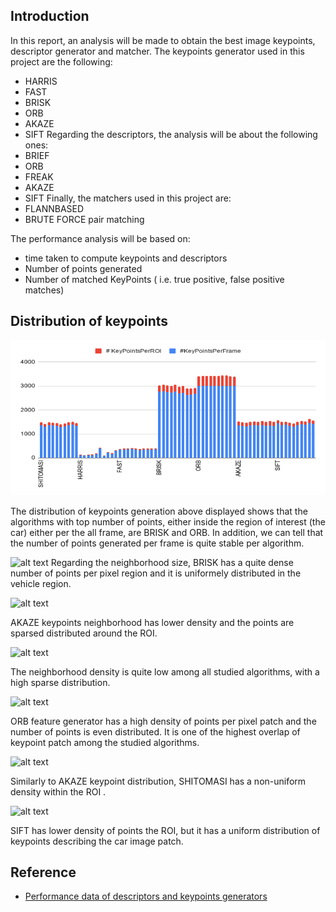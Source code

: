 ## Introduction
In this report, an analysis will be made to obtain the best image keypoints, descriptor generator and matcher. 
The keypoints generator used in this project are the following:
* HARRIS
* FAST 
* BRISK 
* ORB
* AKAZE
* SIFT
Regarding the descriptors, the analysis will be about the following ones:
* BRIEF
* ORB
* FREAK
* AKAZE 
* SIFT
Finally, the matchers used in this project are:
* FLANNBASED
* BRUTE FORCE pair matching

The performance analysis will be based on:
* time taken to compute keypoints and descriptors
* Number of points generated
* Number of matched KeyPoints ( i.e. true positive, false positive matches)

## Distribution of keypoints 
<img src="images/keypoints_dist.png" width="820" height="248" />

The distribution of keypoints generation above displayed shows that the algorithms with top number of points, either inside the region of interest (the car) either per the all frame, are BRISK and ORB. In addition, we can tell that the number of points generated per frame is quite stable per algorithm.  


[image_0]: https://github.com/brunoeducsantos/2DFeatureTracking/blob/master/images/BRISK.png
![alt text][image_0] 
Regarding the neighborhood size, BRISK has a quite dense number of points per pixel region and it is uniformely distributed in the vehicle region. 

[image_1]: https://github.com/brunoeducsantos/2DFeatureTracking/blob/master/images/AKAZE.png
![alt text][image_1] 

AKAZE keypoints neighborhood has lower density and the points are sparsed distributed around the ROI.

[image_2]: https://github.com/brunoeducsantos/2DFeatureTracking/blob/master/images/FAST.png
![alt text][image_2]

The neighborhood density is quite low among all studied algorithms, with a high sparse distribution.

[image_3]: https://github.com/brunoeducsantos/2DFeatureTracking/blob/master/images/ORB.png
![alt text][image_3]

ORB feature generator has a high density of points per pixel patch and the number of points is even distributed. It is one of the highest overlap of keypoint patch among the studied algorithms.

[image_4]: https://github.com/brunoeducsantos/2DFeatureTracking/blob/master/images/SHITOMASI.png
![alt text][image_4]
 
Similarly to AKAZE keypoint distribution, SHITOMASI has a non-uniform density within the ROI .


[image_5]: https://github.com/brunoeducsantos/2DFeatureTracking/blob/master/images/SIFT.png
![alt text][image_5]

SIFT has lower density of points the ROI, but it has a uniform distribution of keypoints describing the car image patch.


## Reference
* [Performance data of descriptors and keypoints generators](https://docs.google.com/spreadsheets/d/1XjCx8vCeGhiXPxjZbKCU_fEnNz826EIpMes8a6IjI4E/edit?usp=sharing)

